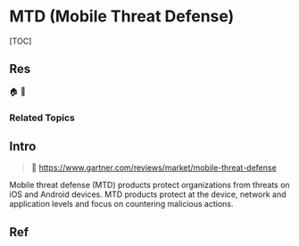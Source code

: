 # MTD (Mobile Threat Defense)

[TOC]



## Res
🏠 
🚧 


### Related Topics



## Intro
> 🔗 https://www.gartner.com/reviews/market/mobile-threat-defense

Mobile threat defense (MTD) products protect organizations from threats on iOS and Android devices. MTD products protect at the device, network and application levels and focus on countering malicious actions.



## Ref
[Mobile Threat Defense Reviews and Ratings | Gartner]: https://www.gartner.com/reviews/market/mobile-threat-defense